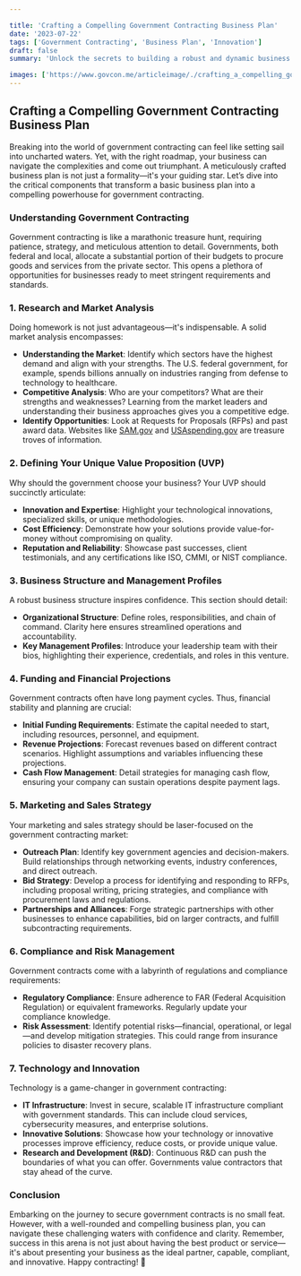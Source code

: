 ```yaml
---

title: 'Crafting a Compelling Government Contracting Business Plan'
date: '2023-07-22'
tags: ['Government Contracting', 'Business Plan', 'Innovation']
draft: false
summary: 'Unlock the secrets to building a robust and dynamic business plan tailored for government contracting that guarantees success.'

images: ['https://www.govcon.me/articleimage/./crafting_a_compelling_government_contracting_business_plan.webp']
---
```


## Crafting a Compelling Government Contracting Business Plan

Breaking into the world of government contracting can feel like setting sail into uncharted waters. Yet, with the right roadmap, your business can navigate the complexities and come out triumphant. A meticulously crafted business plan is not just a formality—it's your guiding star. Let’s dive into the critical components that transform a basic business plan into a compelling powerhouse for government contracting.

### Understanding Government Contracting

Government contracting is like a marathonic treasure hunt, requiring patience, strategy, and meticulous attention to detail. Governments, both federal and local, allocate a substantial portion of their budgets to procure goods and services from the private sector. This opens a plethora of opportunities for businesses ready to meet stringent requirements and standards.

### 1. **Research and Market Analysis**

Doing homework is not just advantageous—it's indispensable. A solid market analysis encompasses:

- **Understanding the Market**: Identify which sectors have the highest demand and align with your strengths. The U.S. federal government, for example, spends billions annually on industries ranging from defense to technology to healthcare.
- **Competitive Analysis**: Who are your competitors? What are their strengths and weaknesses? Learning from the market leaders and understanding their business approaches gives you a competitive edge.
- **Identify Opportunities**: Look at Requests for Proposals (RFPs) and past award data. Websites like [SAM.gov](https://sam.gov) and [USAspending.gov](https://usaspending.gov) are treasure troves of information.

### 2. **Defining Your Unique Value Proposition (UVP)**

Why should the government choose your business? Your UVP should succinctly articulate:

- **Innovation and Expertise**: Highlight your technological innovations, specialized skills, or unique methodologies.
- **Cost Efficiency**: Demonstrate how your solutions provide value-for-money without compromising on quality.
- **Reputation and Reliability**: Showcase past successes, client testimonials, and any certifications like ISO, CMMI, or NIST compliance.

### 3. **Business Structure and Management Profiles**

A robust business structure inspires confidence. This section should detail:

- **Organizational Structure**: Define roles, responsibilities, and chain of command. Clarity here ensures streamlined operations and accountability.
- **Key Management Profiles**: Introduce your leadership team with their bios, highlighting their experience, credentials, and roles in this venture.

### 4. **Funding and Financial Projections**

Government contracts often have long payment cycles. Thus, financial stability and planning are crucial:

- **Initial Funding Requirements**: Estimate the capital needed to start, including resources, personnel, and equipment.
- **Revenue Projections**: Forecast revenues based on different contract scenarios. Highlight assumptions and variables influencing these projections.
- **Cash Flow Management**: Detail strategies for managing cash flow, ensuring your company can sustain operations despite payment lags.

### 5. **Marketing and Sales Strategy**

Your marketing and sales strategy should be laser-focused on the government contracting market:

- **Outreach Plan**: Identify key government agencies and decision-makers. Build relationships through networking events, industry conferences, and direct outreach.
- **Bid Strategy**: Develop a process for identifying and responding to RFPs, including proposal writing, pricing strategies, and compliance with procurement laws and regulations.
- **Partnerships and Alliances**: Forge strategic partnerships with other businesses to enhance capabilities, bid on larger contracts, and fulfill subcontracting requirements.

### 6. **Compliance and Risk Management**

Government contracts come with a labyrinth of regulations and compliance requirements:

- **Regulatory Compliance**: Ensure adherence to FAR (Federal Acquisition Regulation) or equivalent frameworks. Regularly update your compliance knowledge.
- **Risk Assessment**: Identify potential risks—financial, operational, or legal—and develop mitigation strategies. This could range from insurance policies to disaster recovery plans.

### 7. **Technology and Innovation**

Technology is a game-changer in government contracting:

- **IT Infrastructure**: Invest in secure, scalable IT infrastructure compliant with government standards. This can include cloud services, cybersecurity measures, and enterprise solutions.
- **Innovative Solutions**: Showcase how your technology or innovative processes improve efficiency, reduce costs, or provide unique value.
- **Research and Development (R&D)**: Continuous R&D can push the boundaries of what you can offer. Governments value contractors that stay ahead of the curve.

### Conclusion

Embarking on the journey to secure government contracts is no small feat. However, with a well-rounded and compelling business plan, you can navigate these challenging waters with confidence and clarity. Remember, success in this arena is not just about having the best product or service—it's about presenting your business as the ideal partner, capable, compliant, and innovative. Happy contracting! 🚀